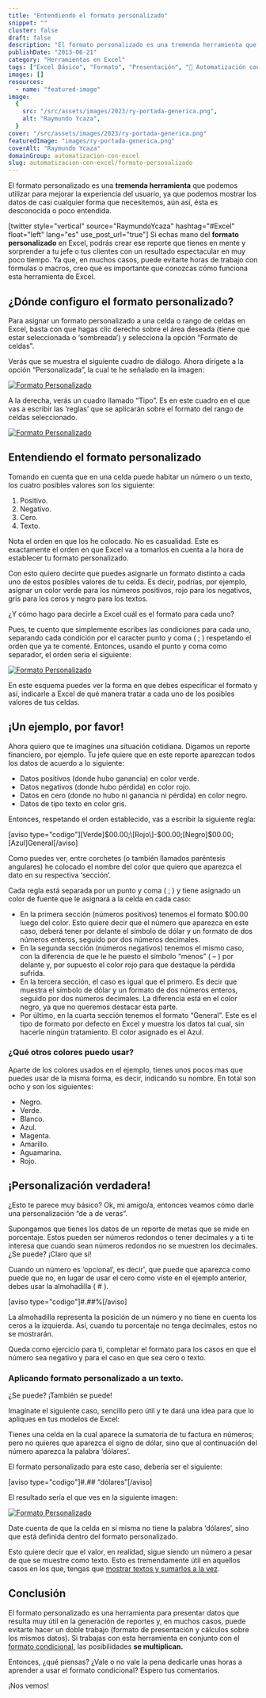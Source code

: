 ```yaml
---
title: "Entendiendo el formato personalizado"
snippet: ""
cluster: false
draft: false
description: "El formato personalizado es una tremenda herramienta que te conviene aprender a utilizar. Tómate unos minutos para entenderlo."
publishDate: "2013-06-21"
category: "Herramientas en Excel"
tags: ["Excel Básico", "Formato", "Presentación", "🤖 Automatización con Excel"]
images: []
resources:
  - name: "featured-image"
image:
  {
    src: "/src/assets/images/2023/ry-portada-generica.png",
    alt: "Raymundo Ycaza",
  }
cover: "/src/assets/images/2023/ry-portada-generica.png"
featuredImage: "images/ry-portada-generica.png"
coverAlt: "Raymundo Ycaza"
domainGroup: automatizacion-con-excel
slug: automatizacion-con-excel/formato-personalizado
---
```


El formato personalizado es una **tremenda herramienta** que podemos utilizar para mejorar la experiencia del usuario, ya que podemos mostrar los datos de casi cualquier forma que necesitemos, aún así, ésta es desconocida o poco entendida.

\[twitter style="vertical" source="RaymundoYcaza" hashtag="#Excel" float="left" lang="es" use_post_url="true"\] Si echas mano del **formato personalizado** en Excel, podrás crear ese reporte que tienes en mente y sorprender a tu jefe o tus clientes con un resultado espectacular en muy poco tiempo. Ya que, en muchos casos, puede evitarte horas de trabajo con fórmulas o macros, creo que es importante que conozcas cómo funciona esta herramienta de Excel.

## ¿Dónde configuro el formato personalizado?

Para asignar un formato personalizado a una celda o rango de celdas en Excel, basta con que hagas clic derecho sobre el área deseada (tiene que estar seleccionada o ‘sombreada’) y selecciona la opción “Formato de celdas”.

Verás que se muestra el siguiente cuadro de diálogo. Ahora dirígete a la opción “Personalizada”, la cual te he señalado en la imagen:

[![Formato Personalizado](/src/assets/images/2023/formato-condicional-000061-300x254.jpg)](http://raymundoycaza.com/wp-content/uploads/formato-condicional-000061.jpg)

A la derecha, verás un cuadro llamado “Tipo”. Es en este cuadro en el que vas a escribir las ‘reglas’ que se aplicarán sobre el formato del rango de celdas seleccionado.

[![Formato Personalizado](/src/assets/images/2023/formato-condicional-000062-300x254.jpg)](http://raymundoycaza.com/wp-content/uploads/formato-condicional-000062.jpg)

## Entendiendo el formato personalizado

Tomando en cuenta que en una celda puede habitar un número o un texto, los cuatro posibles valores son los siguiente:

1. Positivo.
2. Negativo.
3. Cero.
4. Texto.

Nota el orden en que los he colocado. No es casualidad. Este es exactamente el orden en que Excel va a tomarlos en cuenta a la hora de establecer tu formato personalizado.

Con esto quiero decirte que puedes asignarle un formato distinto a cada uno de estos posibles valores de tu celda. Es decir, podrías, por ejemplo, asignar un color verde para los números positivos, rojo para los negativos, gris para los ceros y negro para los textos.

¿Y cómo hago para decirle a Excel cuál es el formato para cada uno?

Pues, te cuento que simplemente escribes las condiciones para cada uno, separando cada condición por el caracter punto y coma ( ; ) respetando el orden que ya te comenté. Entonces, usando el punto y coma como separador, el orden seria el siguiente:

[![Formato Personalizado](/src/assets/images/2023/formato-personalizado_diagrama-600x37.png)](http://raymundoycaza.com/wp-content/uploads/formato-personalizado_diagrama.png)

En este esquema puedes ver la forma en que debes especificar el formato y así, indicarle a Excel de qué manera tratar a cada uno de los posibles valores de tus celdas.

## ¡Un ejemplo, por favor!

Ahora quiero que te imagines una situación cotidiana. Digamos un reporte financiero, por ejemplo. Tu jefe quiere que en este reporte aparezcan todos los datos de acuerdo a lo siguiente:

- Datos positivos (donde hubo ganancia) en color verde.
- Datos negativos (donde hubo pérdida) en color rojo.
- Datos en cero (donde no hubo ni ganancia ni pérdida) en color negro.
- Datos de tipo texto en color gris.

Entonces, respetando el orden establecido, vas a escribir la siguiente regla:

\[aviso type="codigo"\]\[Verde\]$00.00;\[Rojo\]-$00.00;\[Negro\]$00.00;\[Azul\]General\[/aviso\]

Como puedes ver, entre corchetes (o también llamados paréntesis angulares) he colocado el nombre del color que quiero que aparezca el dato en su respectiva ‘sección’.

Cada regla está separada por un punto y coma ( ; ) y tiene asignado un color de fuente que le asignará a la celda en cada caso:

- En la primera sección (números positivos) tenemos el formato $00.00 luego del color. Esto quiere decir que el número que aparezca en este caso, deberá tener por delante el símbolo de dólar y un formato de dos números enteros, seguido por dos números decimales.
- En la segunda sección (números negativos) tenemos el mismo caso, con la diferencia de que le he puesto el símbolo “menos” ( – ) por delante y, por supuesto el color rojo para que destaque la pérdida sufrida.
- En la tercera sección, el caso es igual que el primero. Es decir que muestra el símbolo de dólar y un formato de dos números enteros, seguido por dos números decimales. La diferencia está en el color negro, ya que no queremos destacar esta parte.
- Por último, en la cuarta sección tenemos el formato “General”. Este es el tipo de formato por defecto en Excel y muestra los datos tal cual, sin hacerle ningún tratamiento. El color asignado es el Azul.

### ¿Qué otros colores puedo usar?

Aparte de los colores usados en el ejemplo, tienes unos pocos mas que puedes usar de la misma forma, es decir, indicando su nombre. En total son ocho y son los siguientes:

- Negro.
- Verde.
- Blanco.
- Azul.
- Magenta.
- Amarillo.
- Aguamarina.
- Rojo.

## ¡Personalización verdadera!

¿Esto te parece muy básico? Ok, mi amigo/a, entonces veamos cómo darle una personalización “de a de veras”.

Supongamos que tienes los datos de un reporte de metas que se mide en porcentaje. Estos pueden ser números redondos o tener decimales y a ti te interesa que cuando sean números redondos no se muestren los decimales. ¿Se puede? ¡Claro que si!

Cuando un número es ‘opcional’, es decir', que puede que aparezca como puede que no, en lugar de usar el cero como viste en el ejemplo anterior, debes usar la almohadilla ( # ).

\[aviso type="codigo"\]#.##%\[/aviso\]

La almohadilla representa la posición de un número y no tiene en cuenta los ceros a la izquierda. Así, cuando tu porcentaje no tenga decimales, estos no se mostrarán.

Queda como ejercicio para ti, completar el formato para los casos en que el número sea negativo y para el caso en que sea cero o texto.

### Aplicando formato personalizado a un texto.

¿Se puede? ¡También se puede!

Imagínate el siguiente caso, sencillo pero útil y te dará una idea para que lo apliques en tus modelos de Excel:

Tienes una celda en la cual aparece la sumatoria de tu factura en números; pero no quieres que aparezca el signo de dólar, sino que al continuación del número aparezca la palabra ‘dólares’.

El formato personalizado para este caso, debería ser el siguiente:

\[aviso type="codigo"\]#.## “dólares”\[/aviso\]

El resultado sería el que ves en la siguiente imagen:

[![Formato Personalizado](/src/assets/images/2023/formato-condicional-000063.jpg)](http://raymundoycaza.com/wp-content/uploads/formato-condicional-000063.jpg)

Date cuenta de que la celda en sí misma no tiene la palabra ‘dólares’, sino que está definida dentro del formato personalizado.

Esto quiere decir que el valor, en realidad, sigue siendo un número a pesar de que se muestre como texto. Esto es tremendamente útil en aquellos casos en los que, tengas que [mostrar textos y sumarlos a la vez](http://raymundoycaza.com/diferencia-de-fechas-en-excel/).

## Conclusión

El formato personalizado es una herramienta para presentar datos que resulta muy útil en la generación de reportes y, en muchos casos, puede evitarte hacer un doble trabajo (formato de presentación y cálculos sobre los mismos datos). Si trabajas con esta herramienta en conjunto con el [formato condicional](raymundoycaza.com/tag/formato-condicional/ "Formato condicional"), las posibilidades **se multiplican.**

Entonces, ¿qué piensas? ¿Vale o no vale la pena dedicarle unas horas a aprender a usar el formato condicional? Espero tus comentarios.

¡Nos vemos!
